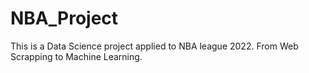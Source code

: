 # NBA_Project
This is a Data Science project applied to NBA league 2022. From Web Scrapping to Machine Learning.  
